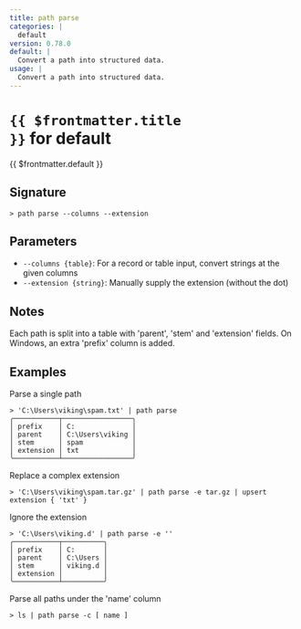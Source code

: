```yaml
---
title: path parse
categories: |
  default
version: 0.78.0
default: |
  Convert a path into structured data.
usage: |
  Convert a path into structured data.
---
```


# <code>{{ $frontmatter.title }}</code> for default

<div class='command-title'>{{ $frontmatter.default }}</div>

## Signature

```> path parse --columns --extension```

## Parameters

 -  `--columns {table}`: For a record or table input, convert strings at the given columns
 -  `--extension {string}`: Manually supply the extension (without the dot)

## Notes
Each path is split into a table with 'parent', 'stem' and 'extension' fields.
On Windows, an extra 'prefix' column is added.
## Examples

Parse a single path
```shell
> 'C:\Users\viking\spam.txt' | path parse
╭───────────┬─────────────────╮
│ prefix    │ C:              │
│ parent    │ C:\Users\viking │
│ stem      │ spam            │
│ extension │ txt             │
╰───────────┴─────────────────╯
```

Replace a complex extension
```shell
> 'C:\Users\viking\spam.tar.gz' | path parse -e tar.gz | upsert extension { 'txt' }

```

Ignore the extension
```shell
> 'C:\Users\viking.d' | path parse -e ''
╭───────────┬──────────╮
│ prefix    │ C:       │
│ parent    │ C:\Users │
│ stem      │ viking.d │
│ extension │          │
╰───────────┴──────────╯
```

Parse all paths under the 'name' column
```shell
> ls | path parse -c [ name ]

```
